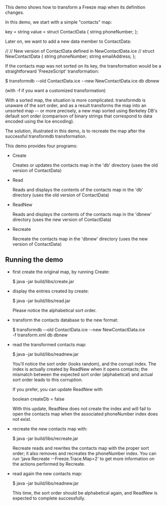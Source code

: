 This demo shows how to transform a Freeze map when its definition
changes.

In this demo, we start with a simple "contacts" map:

  key = string
  value = struct ContactData
          {
             string phoneNumber;
          };

Later on, we want to add a new data member to ContactData:

//
// New version of ContactData defined in NewContactData.ice
//
struct NewContactData
{
    string phoneNumber;
    string emailAddress;
};

If the contacts map was not sorted on its key, the transformation
would be a straightforward 'FreezeScript' transformation:

$ transformdb --old ContactData.ice --new NewContactData.ice db dbnew

(with -f <xml-file> if you want a customized transformation)

With a sorted map, the situation is more complicated. transformdb
is unaware of the sort order, and as a result transforms the map into
an unsorted map -- or more precisely, a new map sorted using Berkeley 
DB's default sort order (comparison of binary strings that correspond 
to data encoded using the Ice encoding).

The solution, illustrated in this demo, is to recreate the map 
after the successful transformdb transformation.

This demo provides four programs:

 - Create

   Creates or updates the contacts map in the 'db' directory (uses 
   the old version of ContactData)

 - Read

   Reads and displays the contents of the contacts map in the 'db' 
   directory (uses the old version of ContactData)

 - ReadNew

   Reads and displays the contents of the contacts map in the 'dbnew'
   directory (uses the new version of ContactData)
   
 - Recreate

   Recreate the contacts map in the 'dbnew' directory (uses the new 
   version of ContactData)


Running the demo
----------------

 - first create the original map, by running Create:

   $ java -jar build/libs/create.jar

 - display the entries created by create:

   $ java -jar build/libs/read.jar

   Please notice the alphabetical sort order.

 - transform the contacts database to the new format:

   $  transformdb --old ContactData.ice --new NewContactData.ice \
       -f transform.xml db dbnew

 - read the transformed contacts map:

   $ java -jar build/libs/readnew.jar

   You'll notice the sort order (looks random), and the corrupt index.
   The index is actually created by ReadNew when it opens contacts;
   the mismatch between the expected sort order (alphabetical) and
   actual sort order leads to this corruption.

   If you prefer, you can update ReadNew with

      boolean createDb = false

   With this update, ReadNew does not create the index and will fail
   to open the contacts map when the associated phoneNumber index does
   not exist.

 - recreate the new contacts map with:

   $ java -jar build/libs/recreate.jar

   Recreate reads and rewrites the contacts map with the proper sort
   order; it also removes and recreates the phoneNumber index. You can
   run 'java Recreate --Freeze.Trace.Map=2' to get more information on
   the actions performed by Recreate.

 - read again the new contacts map:

   $ java -jar build/libs/readnew.jar

   This time, the sort order should be alphabetical again, and ReadNew
   is expected to complete successfully.
